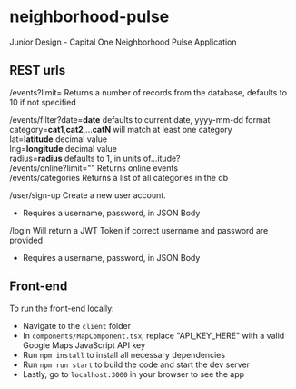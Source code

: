 # neighborhood-pulse
Junior Design - Capital One Neighborhood Pulse Application


## REST urls

/events?limit= Returns a number of records from the database, defaults to 10 if not specified

/events/filter?date=**date** defaults to current date, yyyy-mm-dd format  
               category=**cat1**,**cat2**,...**catN** will match at least one category  
               lat=**latitude** decimal value  
               lng=**longitude** decimal value  
               radius=**radius** defaults to 1, in units of...itude?  
/events/online?limit="" Returns online events  
/events/categories Returns a list of all categories in the db  


/user/sign-up Create a new user account.
* Requires a username, password, in JSON Body  

/login Will return a JWT Token if correct username and password are provided
* Requires a username, password, in JSON Body
## Front-end

To run the front-end locally:
* Navigate to the `client` folder
* In `components/MapComponent.tsx`, replace "API_KEY_HERE" with a valid Google Maps JavaScript API key
* Run `npm install` to install all necessary dependencies
* Run `npm run start` to build the code and start the dev server
* Lastly, go to `localhost:3000` in your browser to see the app
